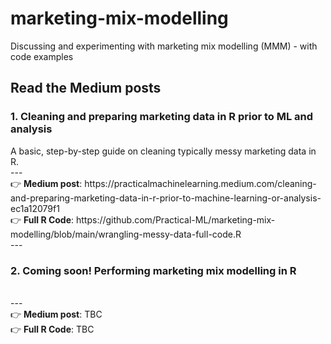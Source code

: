 # marketing-mix-modelling
Discussing and experimenting with marketing mix modelling (MMM) - with code examples

<h2>Read the Medium posts</h2>

<h3>1. Cleaning and preparing marketing data in R prior to ML and analysis</h3>
<p>A basic, step-by-step guide on cleaning typically messy marketing data in R.</hp>
<br>---
<br>
👉 <strong>Medium post</strong>: https://practicalmachinelearning.medium.com/cleaning-and-preparing-marketing-data-in-r-prior-to-machine-learning-or-analysis-ec1a12079f1
<br>
👉 <strong>Full R Code</strong>: https://github.com/Practical-ML/marketing-mix-modelling/blob/main/wrangling-messy-data-full-code.R
<br>---
<br>
<h3>2. Coming soon! Performing marketing mix modelling in R</h3>
<br>---
<br>
👉 <strong>Medium post</strong>: TBC
<br>
👉 <strong>Full R Code</strong>: TBC

